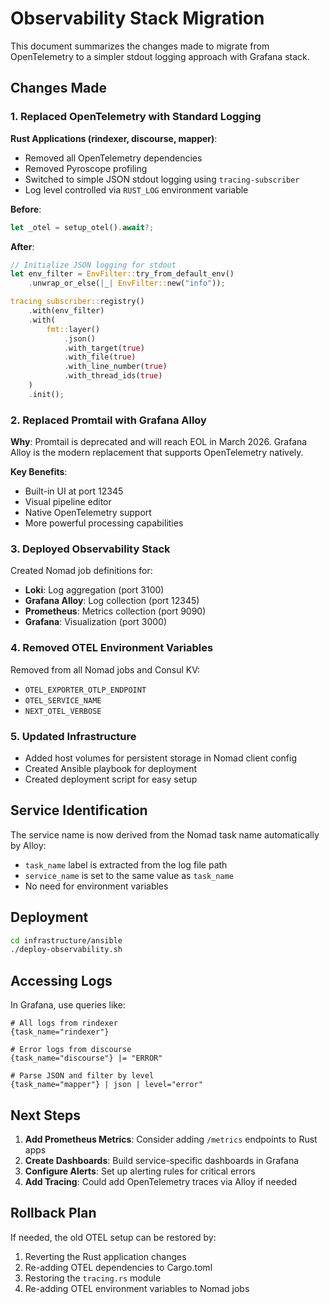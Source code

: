 # Observability Stack Migration

This document summarizes the changes made to migrate from OpenTelemetry to a simpler stdout logging approach with Grafana stack.

## Changes Made

### 1. Replaced OpenTelemetry with Standard Logging

**Rust Applications (rindexer, discourse, mapper)**:
- Removed all OpenTelemetry dependencies
- Removed Pyroscope profiling
- Switched to simple JSON stdout logging using `tracing-subscriber`
- Log level controlled via `RUST_LOG` environment variable

**Before**:
```rust
let _otel = setup_otel().await?;
```

**After**:
```rust
// Initialize JSON logging for stdout
let env_filter = EnvFilter::try_from_default_env()
    .unwrap_or_else(|_| EnvFilter::new("info"));

tracing_subscriber::registry()
    .with(env_filter)
    .with(
        fmt::layer()
            .json()
            .with_target(true)
            .with_file(true)
            .with_line_number(true)
            .with_thread_ids(true)
    )
    .init();
```

### 2. Replaced Promtail with Grafana Alloy

**Why**: Promtail is deprecated and will reach EOL in March 2026. Grafana Alloy is the modern replacement that supports OpenTelemetry natively.

**Key Benefits**:
- Built-in UI at port 12345
- Visual pipeline editor
- Native OpenTelemetry support
- More powerful processing capabilities

### 3. Deployed Observability Stack

Created Nomad job definitions for:
- **Loki**: Log aggregation (port 3100)
- **Grafana Alloy**: Log collection (port 12345)
- **Prometheus**: Metrics collection (port 9090)
- **Grafana**: Visualization (port 3000)

### 4. Removed OTEL Environment Variables

Removed from all Nomad jobs and Consul KV:
- `OTEL_EXPORTER_OTLP_ENDPOINT`
- `OTEL_SERVICE_NAME`
- `NEXT_OTEL_VERBOSE`

### 5. Updated Infrastructure

- Added host volumes for persistent storage in Nomad client config
- Created Ansible playbook for deployment
- Created deployment script for easy setup

## Service Identification

The service name is now derived from the Nomad task name automatically by Alloy:
- `task_name` label is extracted from the log file path
- `service_name` is set to the same value as `task_name`
- No need for environment variables

## Deployment

```bash
cd infrastructure/ansible
./deploy-observability.sh
```

## Accessing Logs

In Grafana, use queries like:
```logql
# All logs from rindexer
{task_name="rindexer"}

# Error logs from discourse
{task_name="discourse"} |= "ERROR"

# Parse JSON and filter by level
{task_name="mapper"} | json | level="error"
```

## Next Steps

1. **Add Prometheus Metrics**: Consider adding `/metrics` endpoints to Rust apps
2. **Create Dashboards**: Build service-specific dashboards in Grafana
3. **Configure Alerts**: Set up alerting rules for critical errors
4. **Add Tracing**: Could add OpenTelemetry traces via Alloy if needed

## Rollback Plan

If needed, the old OTEL setup can be restored by:
1. Reverting the Rust application changes
2. Re-adding OTEL dependencies to Cargo.toml
3. Restoring the `tracing.rs` module
4. Re-adding OTEL environment variables to Nomad jobs